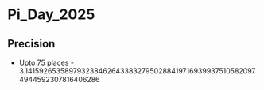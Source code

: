 # Pi_Day_2025

## Precision 

* Upto 75 places - 3.141592653589793238462643383279502884197169399375105820974944592307816406286